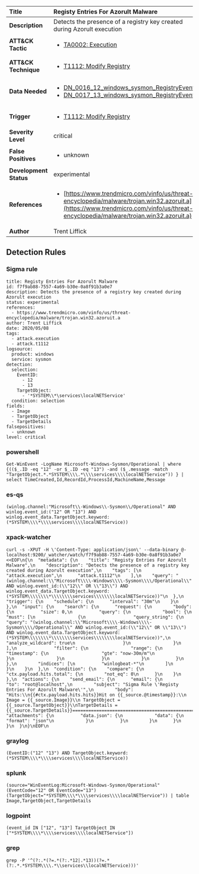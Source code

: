 | Title                    | Registy Entries For Azorult Malware       |
|:-------------------------|:------------------|
| **Description**          | Detects the presence of a registry key created during Azorult execution |
| **ATT&amp;CK Tactic**    |  <ul><li>[TA0002: Execution](https://attack.mitre.org/tactics/TA0002)</li></ul>  |
| **ATT&amp;CK Technique** | <ul><li>[T1112: Modify Registry](https://attack.mitre.org/techniques/T1112)</li></ul>  |
| **Data Needed**          | <ul><li>[DN_0016_12_windows_sysmon_RegistryEvent](../Data_Needed/DN_0016_12_windows_sysmon_RegistryEvent.md)</li><li>[DN_0017_13_windows_sysmon_RegistryEvent](../Data_Needed/DN_0017_13_windows_sysmon_RegistryEvent.md)</li></ul>  |
| **Trigger**              | <ul><li>[T1112: Modify Registry](../Triggers/T1112.md)</li></ul>  |
| **Severity Level**       | critical |
| **False Positives**      | <ul><li>unknown</li></ul>  |
| **Development Status**   | experimental |
| **References**           | <ul><li>[https://www.trendmicro.com/vinfo/us/threat-encyclopedia/malware/trojan.win32.azoruit.a](https://www.trendmicro.com/vinfo/us/threat-encyclopedia/malware/trojan.win32.azoruit.a)</li></ul>  |
| **Author**               | Trent Liffick |


## Detection Rules

### Sigma rule

```
title: Registy Entries For Azorult Malware
id: f7f9ab88-7557-4a69-b30e-0a8f91b3a0e7
description: Detects the presence of a registry key created during Azorult execution
status: experimental
references:
  - https://www.trendmicro.com/vinfo/us/threat-encyclopedia/malware/trojan.win32.azoruit.a
author: Trent Liffick
date: 2020/05/08
tags:
  - attack.execution
  - attack.t1112
logsource:
  product: windows
  service: sysmon
detection:
  selection:
    EventID:
      - 12
      - 13
    TargetObject:
      - '*SYSTEM\\*\services\localNETService'
  condition: selection
fields:
  - Image
  - TargetObject
  - TargetDetails
falsepositives:
  - unknown
level: critical

```





### powershell
    
```
Get-WinEvent -LogName Microsoft-Windows-Sysmon/Operational | where {(($_.ID -eq "12" -or $_.ID -eq "13") -and ($_.message -match "TargetObject.*.*SYSTEM\\\\.*\\\\services\\\\localNETService")) } | select TimeCreated,Id,RecordId,ProcessId,MachineName,Message
```


### es-qs
    
```
(winlog.channel:"Microsoft\\-Windows\\-Sysmon\\/Operational" AND winlog.event_id:("12" OR "13") AND winlog.event_data.TargetObject.keyword:(*SYSTEM\\\\*\\\\services\\\\localNETService))
```


### xpack-watcher
    
```
curl -s -XPUT -H \'Content-Type: application/json\' --data-binary @- localhost:9200/_watcher/watch/f7f9ab88-7557-4a69-b30e-0a8f91b3a0e7 <<EOF\n{\n  "metadata": {\n    "title": "Registy Entries For Azorult Malware",\n    "description": "Detects the presence of a registry key created during Azorult execution",\n    "tags": [\n      "attack.execution",\n      "attack.t1112"\n    ],\n    "query": "(winlog.channel:\\"Microsoft\\\\-Windows\\\\-Sysmon\\\\/Operational\\" AND winlog.event_id:(\\"12\\" OR \\"13\\") AND winlog.event_data.TargetObject.keyword:(*SYSTEM\\\\\\\\*\\\\\\\\services\\\\\\\\localNETService))"\n  },\n  "trigger": {\n    "schedule": {\n      "interval": "30m"\n    }\n  },\n  "input": {\n    "search": {\n      "request": {\n        "body": {\n          "size": 0,\n          "query": {\n            "bool": {\n              "must": [\n                {\n                  "query_string": {\n                    "query": "(winlog.channel:\\"Microsoft\\\\-Windows\\\\-Sysmon\\\\/Operational\\" AND winlog.event_id:(\\"12\\" OR \\"13\\") AND winlog.event_data.TargetObject.keyword:(*SYSTEM\\\\\\\\*\\\\\\\\services\\\\\\\\localNETService))",\n                    "analyze_wildcard": true\n                  }\n                }\n              ],\n              "filter": {\n                "range": {\n                  "timestamp": {\n                    "gte": "now-30m/m"\n                  }\n                }\n              }\n            }\n          }\n        },\n        "indices": [\n          "winlogbeat-*"\n        ]\n      }\n    }\n  },\n  "condition": {\n    "compare": {\n      "ctx.payload.hits.total": {\n        "not_eq": 0\n      }\n    }\n  },\n  "actions": {\n    "send_email": {\n      "email": {\n        "to": "root@localhost",\n        "subject": "Sigma Rule \'Registy Entries For Azorult Malware\'",\n        "body": "Hits:\\n{{#ctx.payload.hits.hits}}Hit on {{_source.@timestamp}}:\\n        Image = {{_source.Image}}\\n TargetObject = {{_source.TargetObject}}\\nTargetDetails = {{_source.TargetDetails}}================================================================================\\n{{/ctx.payload.hits.hits}}",\n        "attachments": {\n          "data.json": {\n            "data": {\n              "format": "json"\n            }\n          }\n        }\n      }\n    }\n  }\n}\nEOF\n
```


### graylog
    
```
(EventID:("12" "13") AND TargetObject.keyword:(*SYSTEM\\\\*\\\\services\\\\localNETService))
```


### splunk
    
```
(source="WinEventLog:Microsoft-Windows-Sysmon/Operational" (EventCode="12" OR EventCode="13") (TargetObject="*SYSTEM\\\\*\\\\services\\\\localNETService")) | table Image,TargetObject,TargetDetails
```


### logpoint
    
```
(event_id IN ["12", "13"] TargetObject IN ["*SYSTEM\\\\*\\\\services\\\\localNETService"])
```


### grep
    
```
grep -P '^(?:.*(?=.*(?:.*12|.*13))(?=.*(?:.*.*SYSTEM\\\\.*\\services\\localNETService)))'
```



